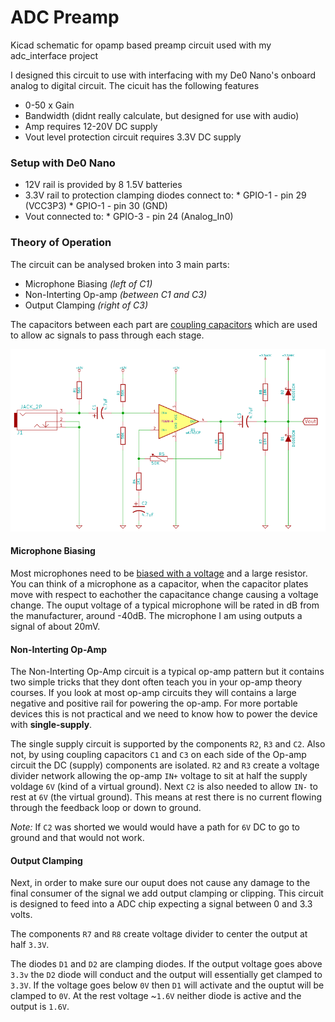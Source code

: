 # ADC Preamp
Kicad schematic for opamp based preamp circuit used with my adc_interface project

I designed this circuit to use with interfacing with my De0 Nano's onboard analog to digital circuit. The cicuit has the following features
   * 0-50 x Gain
   * Bandwidth (didnt really calculate, but designed for use with audio)
   * Amp requires 12-20V DC supply
   * Vout level protection circuit requires 3.3V DC supply

### Setup with De0 Nano

   * 12V rail is provided by 8 1.5V batteries
   * 3.3V rail to protection clamping diodes connect to:
    * GPIO-1 - pin 29 (VCC3P3) 
    * GPIO-1 - pin 30 (GND)
   * Vout connected to:
    * GPIO-3 - pin 24 (Analog_In0)

### Theory of Operation

The circuit can be analysed broken into 3 main parts:
   * Microphone Biasing *(left of C1)*
   * Non-Interting Op-amp *(between C1 and C3)*
   * Output Clamping *(right of C3)*

The capacitors between each part are [coupling capacitors](http://www.learningaboutelectronics.com/Articles/What-is-a-coupling-capacitor) which are used to allow ac signals to pass through each stage. 

![Preamp Schematic](https://raw.githubusercontent.com/stffrdhrn/adc_preamp/master/README/preamp.png)

#### Microphone Biasing
Most microphones need to be [biased with a voltage](http://www.epanorama.net/circuits/microphone_powering.html) and a large resistor. You can think of a microphone as a capacitor, when the capacitor plates move with respect to eachother the capacitance change causing a voltage change. The ouput voltage of a typical microphone will be rated in dB from the manufacturer, around -40dB.  The microphone I am using outputs a signal of about 20mV. 

#### Non-Interting Op-Amp 
The Non-Interting Op-Amp circuit is a typical op-amp pattern but it contains two simple tricks that they dont often teach you in your op-amp theory courses.  If you look at most op-amp circuits they will contains a large negative and positive rail for powering the op-amp.  For more portable devices this is not practical and we need to know how to power the device with **single-supply**. 

The single supply circuit is supported by the components `R2`, `R3` and `C2`.  Also not, by using coupling capacitors `C1` and `C3` on each side of the Op-amp circuit the DC (supply) components are isolated.  `R2` and `R3` create a voltage divider network allowing the op-amp `IN+` voltage to sit at half the supply voldage `6V` (kind of a virtual ground).  Next `C2` is also needed to allow `IN-` to rest at `6V` (the virtual ground). This means at rest there is no current flowing through the feedback loop or down to ground.  

*Note:* If `C2` was shorted we would would have a path for `6V` DC to go to ground and that would not work. 

#### Output Clamping
Next, in order to make sure our ouput does not cause any damage to the final consumer of the signal we add output clamping or clipping.   This circuit is designed to feed into a ADC chip expecting a signal between 0 and 3.3 volts. 

The components `R7` and `R8` create voltage divider to center the output at half `3.3V`. 

The diodes `D1` and `D2` are clamping diodes.  If the output voltage goes above `3.3v` the `D2` diode will conduct and the output will essentially get clamped to `3.3V`.  If the voltage goes below `0V` then `D1` will activate and the ouptut will be clamped to `0V`.  At the rest voltage ~`1.6V` neither diode is active and the output is `1.6V`. 
